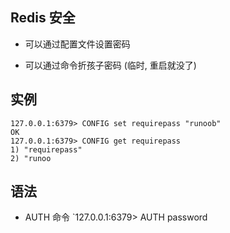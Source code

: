 ## Redis 安全
* 可以通过配置文件设置密码

* 可以通过命令折孩子密码 (临时, 重启就没了)

## 实例
```
127.0.0.1:6379> CONFIG set requirepass "runoob"
OK
127.0.0.1:6379> CONFIG get requirepass
1) "requirepass"
2) "runoo
```

## 语法
* AUTH 命令
`127.0.0.1:6379> AUTH password
